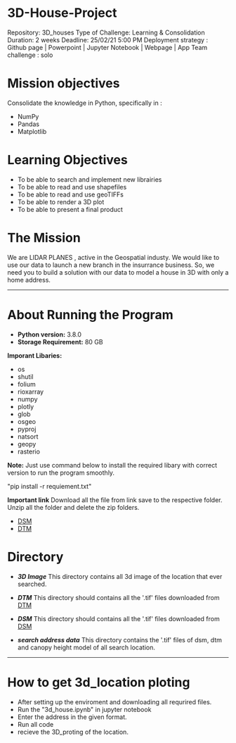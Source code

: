# 3D-House-Project

Repository: 3D_houses
Type of Challenge: Learning & Consolidation
Duration: 2 weeks
Deadline: 25/02/21 5:00 PM
Deployment strategy : Github page | Powerpoint | Jupyter Notebook | Webpage | App
Team challenge : solo

# Mission objectives

Consolidate the knowledge in Python, specifically in :

* NumPy
* Pandas
* Matplotlib


# Learning Objectives

* To be able to search and implement new librairies
* To be able to read and use shapefiles
* To be able to read and use geoTIFFs
* To be able to render a 3D plot
* To be able to present a final product


# The Mission

We are LIDAR PLANES , active in the Geospatial industy. We would like to use our data to launch a new branch in the insurrance business. So, we need you to build a solution with our data to model a house in 3D with only a home address.

---

# About Running the Program

* **Python version:** 3.8.0
* **Storage Requirement:** 80 GB 

**Imporant Libaries:**

* os
* shutil
* folium
* rioxarray
* numpy
* plotly
* glob
* osgeo
* pyproj
* natsort
* geopy
* rasterio

**Note:** Just use command below to install the required libary with correct version to run the program smoothly.

"pip install -r requiement.txt"


**Important link**
Download all the file from link save to the respective folder.
Unzip all the folder and delete the zip folders.

* [DSM](http://www.geopunt.be/download?container=dhm-vlaanderen-ii-dsm-raster-1m&title=Digitaal%20Hoogtemodel%20Vlaanderen%20II,%20DSM,%20raster,%201m)
* [DTM](http://www.geopunt.be/download?container=dhm-vlaanderen-ii-dtm-raster-1m&title=Digitaal%20Hoogtemodel%20Vlaanderen%20II,%20DTM,%20raster,%201m)



# Directory

* ***3D Image***
This directory contains all 3d image of the location that ever searched.

* ***DTM***
This directory should contains all the '.tif' files downloaded from [DTM](http://www.geopunt.be/download?container=dhm-vlaanderen-ii-dtm-raster-1m&title=Digitaal%20Hoogtemodel%20Vlaanderen%20II,%20DTM,%20raster,%201m)

* ***DSM***
This directory should contains all the '.tif' files downloaded from [DSM](http://www.geopunt.be/download?container=dhm-vlaanderen-ii-dsm-raster-1m&title=Digitaal%20Hoogtemodel%20Vlaanderen%20II,%20DSM,%20raster,%201m)

* ***search address data***
This directory contains the '.tif' files of dsm, dtm and canopy height model of all search location.

---


# How to get 3d_location ploting

* After setting up the enviroment and downloading all requrired files.
* Run the "3d_house.ipynb" in jupyter notebook
* Enter the address in the given format.
* Run all code
* recieve the 3D_proting of the location.

